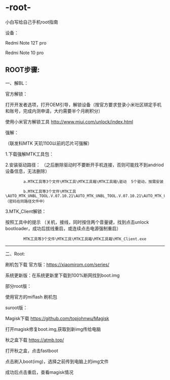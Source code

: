 # -root-
小白写给自己手机root指南

设备：

Redmi Note 12T pro

Redmi Note 10 pro

ROOT步骤:
-----------------------------------------------------------------------------------------------------------------------------
一、解BL：

官方解锁：

打开开发者选项，打开OEM引导，解锁设备（按官方要求登录小米社区绑定手机和账号，完成内测申请，大约需要半个月刷积分）

使用小米官方解锁工具 http://www.miui.com/unlock/index.html   

强解：

（联发科MTK 天玑1100以前的芯片可强解）

1.下载强解MTK工具包：

2.安装驱动路径：   （之后删除驱动时不要断开手机连接，否则可能找不到andriod设备信息，无法删除）
            
            a.MTK工具等3个文件\MTK工具\MTK工具箱\MTK工具箱\驱动  5个驱动，按需安装
      
            b.MTK工具等3个文件\MTK工具\AUTO_MTK_UNBL_TOOL.V.07.10.21\AUTO_MTK_UNBL_TOOL.V.07.10.21\AUTO_MTK_UNBL_TOOL.V.07.10.21.exe（密码在同路径文件中）

3.MTK_Client解锁：

按照工具中的提示 （关机，接线，同时按住两个音量键，找到点击unlock bootloader，成功后拔线重启，或连续点击电源强制重启）

            MTK工具等3个文件\MTK工具\MTK工具箱\MTK工具箱\MTK_Client.exe



----------------------------------------------------------------------------------------------------------------------------

二、Root: 

刷机包下载 官方版：https://xiaomirom.com/series/

系统更新版：在系统更新里下载到100%断网找到boot.img

部分root版：

使用官方的miflash 刷机包

suroot版：

Magisk下载  https://github.com/topjohnwu/Magisk

打开magisk修复boot.img,获取到新img传给电脑

秋之盒下载 https://atmb.top/

打开秋之盒，点击fastboot

点击刷入boot(img)，选择之前传到电脑上的img文件

成功后点击重启，查看magisk情况

                
